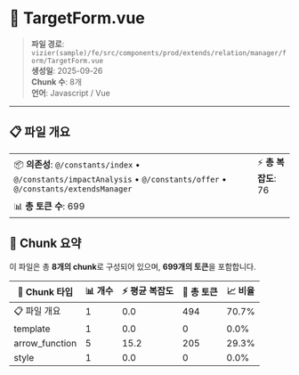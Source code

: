# 📄 TargetForm.vue

> **파일 경로**: `vizier(sample)/fe/src/components/prod/extends/relation/manager/form/TargetForm.vue`  
> **생성일**: 2025-09-26  
> **Chunk 수**: 8개  
> **언어**: Javascript / Vue
---





## 📋 파일 개요

| | |
|--|--|
| 📦 **의존성**: `@/constants/index` • `@/constants/impactAnalysis` • `@/constants/offer` • `@/constants/extendsManager` | ⚡ **총 복잡도**: 76 |
| 📊 **총 토큰 수**: 699 |  |






## 🧩 Chunk 요약

이 파일은 총 **8개의 chunk**로 구성되어 있으며, **699개의 토큰**을 포함합니다.

| 🧩 Chunk 타입 | 📊 개수 | ⚡ 평균 복잡도 | 📝 총 토큰 | 📈 비율 |
|---------------|--------|-------------|----------|--------|
| 📋 파일 개요 | 1 | 0.0 | 494 | 70.7% |
| template | 1 | 0.0 | 0 | 0.0% |
| arrow_function | 5 | 15.2 | 205 | 29.3% |
| style | 1 | 0.0 | 0 | 0.0% |

